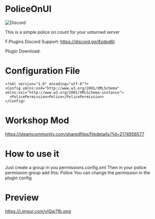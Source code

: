 # PoliceOnUI
![Discord](https://img.shields.io/discord/742861338233274418?label=Discord&logo=Discord)

This is a simple police on count for your unturned server

F.Plugins Discord Support: https://discord.gg/8zded6r

Plugin Download:
# Configuration File
```
<?xml version="1.0" encoding="utf-8"?>
<Config xmlns:xsd="http://www.w3.org/2001/XMLSchema" xmlns:xsi="http://www.w3.org/2001/XMLSchema-instance">
  <PolicePermission>Police</PolicePermission>
</Config>
```
# Workshop Mod
https://steamcommunity.com/sharedfiles/filedetails/?id=2174956577

# How to use it

Just create a group in you permissions.config.xml
Then in your police permission group add this: <Permission Cooldown="0">Police</Permission>
You can change the permission in the plugin config

# Preview
https://i.imgur.com/vIQw7fb.png
